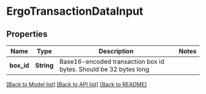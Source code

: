 # ErgoTransactionDataInput

## Properties

Name | Type | Description | Notes
------------ | ------------- | ------------- | -------------
**box_id** | **String** | Base16-encoded transaction box id bytes. Should be 32 bytes long | 

[[Back to Model list]](../README.md#documentation-for-models) [[Back to API list]](../README.md#documentation-for-api-endpoints) [[Back to README]](../README.md)


